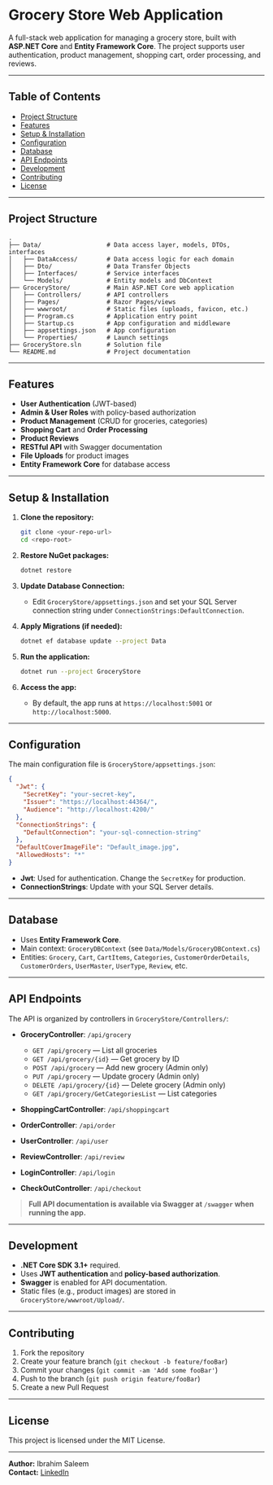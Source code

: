 # Grocery Store Web Application

A full-stack web application for managing a grocery store, built with **ASP.NET Core** and **Entity Framework Core**. The project supports user authentication, product management, shopping cart, order processing, and reviews.

---

## Table of Contents

- [Project Structure](#project-structure)
- [Features](#features)
- [Setup & Installation](#setup--installation)
- [Configuration](#configuration)
- [Database](#database)
- [API Endpoints](#api-endpoints)
- [Development](#development)
- [Contributing](#contributing)
- [License](#license)

---

## Project Structure

```
.
├── Data/                  # Data access layer, models, DTOs, interfaces
│   ├── DataAccess/        # Data access logic for each domain
│   ├── Dto/               # Data Transfer Objects
│   ├── Interfaces/        # Service interfaces
│   └── Models/            # Entity models and DbContext
├── GroceryStore/          # Main ASP.NET Core web application
│   ├── Controllers/       # API controllers
│   ├── Pages/             # Razor Pages/views
│   ├── wwwroot/           # Static files (uploads, favicon, etc.)
│   ├── Program.cs         # Application entry point
│   ├── Startup.cs         # App configuration and middleware
│   ├── appsettings.json   # App configuration
│   └── Properties/        # Launch settings
├── GroceryStore.sln       # Solution file
└── README.md              # Project documentation
```

---

## Features

- **User Authentication** (JWT-based)
- **Admin & User Roles** with policy-based authorization
- **Product Management** (CRUD for groceries, categories)
- **Shopping Cart** and **Order Processing**
- **Product Reviews**
- **RESTful API** with Swagger documentation
- **File Uploads** for product images
- **Entity Framework Core** for database access

---

## Setup & Installation

1. **Clone the repository:**
   ```bash
   git clone <your-repo-url>
   cd <repo-root>
   ```

2. **Restore NuGet packages:**
   ```bash
   dotnet restore
   ```

3. **Update Database Connection:**
   - Edit `GroceryStore/appsettings.json` and set your SQL Server connection string under `ConnectionStrings:DefaultConnection`.

4. **Apply Migrations (if needed):**
   ```bash
   dotnet ef database update --project Data
   ```

5. **Run the application:**
   ```bash
   dotnet run --project GroceryStore
   ```

6. **Access the app:**
   - By default, the app runs at `https://localhost:5001` or `http://localhost:5000`.

---

## Configuration

The main configuration file is `GroceryStore/appsettings.json`:

```json
{
  "Jwt": {
    "SecretKey": "your-secret-key",
    "Issuer": "https://localhost:44364/",
    "Audience": "http://localhost:4200/"
  },
  "ConnectionStrings": {
    "DefaultConnection": "your-sql-connection-string"
  },
  "DefaultCoverImageFile": "Default_image.jpg",
  "AllowedHosts": "*"
}
```

- **Jwt**: Used for authentication. Change the `SecretKey` for production.
- **ConnectionStrings**: Update with your SQL Server details.

---

## Database

- Uses **Entity Framework Core**.
- Main context: `GroceryDBContext` (see `Data/Models/GroceryDBContext.cs`)
- Entities: `Grocery`, `Cart`, `CartItems`, `Categories`, `CustomerOrderDetails`, `CustomerOrders`, `UserMaster`, `UserType`, `Review`, etc.

---

## API Endpoints

The API is organized by controllers in `GroceryStore/Controllers/`:

- **GroceryController**: `/api/grocery`
  - `GET /api/grocery` — List all groceries
  - `GET /api/grocery/{id}` — Get grocery by ID
  - `POST /api/grocery` — Add new grocery (Admin only)
  - `PUT /api/grocery` — Update grocery (Admin only)
  - `DELETE /api/grocery/{id}` — Delete grocery (Admin only)
  - `GET /api/grocery/GetCategoriesList` — List categories

- **ShoppingCartController**: `/api/shoppingcart`
- **OrderController**: `/api/order`
- **UserController**: `/api/user`
- **ReviewController**: `/api/review`
- **LoginController**: `/api/login`
- **CheckOutController**: `/api/checkout`

> **Full API documentation is available via Swagger at `/swagger` when running the app.**

---

## Development

- **.NET Core SDK 3.1+** required.
- Uses **JWT authentication** and **policy-based authorization**.
- **Swagger** is enabled for API documentation.
- Static files (e.g., product images) are stored in `GroceryStore/wwwroot/Upload/`.

---

## Contributing

1. Fork the repository
2. Create your feature branch (`git checkout -b feature/fooBar`)
3. Commit your changes (`git commit -am 'Add some fooBar'`)
4. Push to the branch (`git push origin feature/fooBar`)
5. Create a new Pull Request

---

## License

This project is licensed under the MIT License.

---

**Author:** Ibrahim Saleem  
**Contact:** [LinkedIn](https://www.linkedin.com/in/ibrahimsaleem91/)